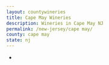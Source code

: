 ```yaml
---
layout: countywineries
title: Cape May Wineries
description: Wineries in Cape May NJ
permalink: /new-jersey/cape may/
county: cape may
state: nj
---
```

-
